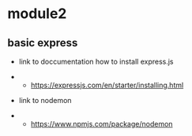# module2

## basic express

- link to doccumentation
  how to install express.js

- - https://expressjs.com/en/starter/installing.html

- link to nodemon
- - https://www.npmjs.com/package/nodemon
